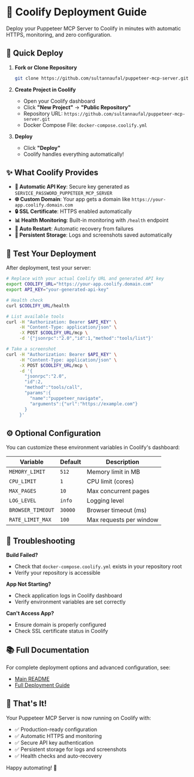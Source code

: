 # 🚀 Coolify Deployment Guide

Deploy your Puppeteer MCP Server to Coolify in minutes with automatic HTTPS, monitoring, and zero configuration.

## 🎯 Quick Deploy

1. **Fork or Clone Repository**
   ```bash
   git clone https://github.com/sultannaufal/puppeteer-mcp-server.git
   ```

2. **Create Project in Coolify**
   - Open your Coolify dashboard
   - Click **"New Project"** → **"Public Repository"**
   - Repository URL: `https://github.com/sultannaufal/puppeteer-mcp-server.git`
   - Docker Compose File: `docker-compose.coolify.yml`

3. **Deploy**
   - Click **"Deploy"**
   - Coolify handles everything automatically!

## ✨ What Coolify Provides

- **🔐 Automatic API Key**: Secure key generated as `SERVICE_PASSWORD_PUPPETEER_MCP_SERVER`
- **🌐 Custom Domain**: Your app gets a domain like `https://your-app.coolify.domain.com`
- **🔒 SSL Certificate**: HTTPS enabled automatically
- **📊 Health Monitoring**: Built-in monitoring with `/health` endpoint
- **🔄 Auto Restart**: Automatic recovery from failures
- **📝 Persistent Storage**: Logs and screenshots saved automatically

## 🧪 Test Your Deployment

After deployment, test your server:

```bash
# Replace with your actual Coolify URL and generated API key
export COOLIFY_URL="https://your-app.coolify.domain.com"
export API_KEY="your-generated-api-key"

# Health check
curl $COOLIFY_URL/health

# List available tools
curl -H "Authorization: Bearer $API_KEY" \
     -H "Content-Type: application/json" \
     -X POST $COOLIFY_URL/mcp \
     -d '{"jsonrpc":"2.0","id":1,"method":"tools/list"}'

# Take a screenshot
curl -H "Authorization: Bearer $API_KEY" \
     -H "Content-Type: application/json" \
     -X POST $COOLIFY_URL/mcp \
     -d '{
       "jsonrpc":"2.0",
       "id":2,
       "method":"tools/call",
       "params":{
         "name":"puppeteer_navigate",
         "arguments":{"url":"https://example.com"}
       }
     }'
```

## ⚙️ Optional Configuration

You can customize these environment variables in Coolify's dashboard:

| Variable | Default | Description |
|----------|---------|-------------|
| `MEMORY_LIMIT` | `512` | Memory limit in MB |
| `CPU_LIMIT` | `1` | CPU limit (cores) |
| `MAX_PAGES` | `10` | Max concurrent pages |
| `LOG_LEVEL` | `info` | Logging level |
| `BROWSER_TIMEOUT` | `30000` | Browser timeout (ms) |
| `RATE_LIMIT_MAX` | `100` | Max requests per window |

## 🔧 Troubleshooting

**Build Failed?**
- Check that `docker-compose.coolify.yml` exists in your repository root
- Verify your repository is accessible

**App Not Starting?**
- Check application logs in Coolify dashboard
- Verify environment variables are set correctly

**Can't Access App?**
- Ensure domain is properly configured
- Check SSL certificate status in Coolify

## 📚 Full Documentation

For complete deployment options and advanced configuration, see:
- [Main README](README.md)
- [Full Deployment Guide](DEPLOYMENT.md)

## 🎉 That's It!

Your Puppeteer MCP Server is now running on Coolify with:
- ✅ Production-ready configuration
- ✅ Automatic HTTPS and monitoring  
- ✅ Secure API key authentication
- ✅ Persistent storage for logs and screenshots
- ✅ Health checks and auto-recovery

Happy automating! 🤖